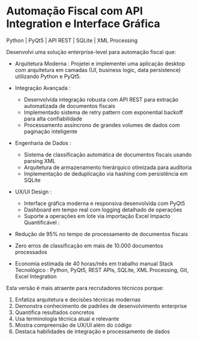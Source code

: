# Automação Fiscal com API Integration e Interface Gráfica
Python | PyQt5 | API REST | SQLite | XML Processing

Desenvolvi uma solução enterprise-level para automação fiscal que:

- Arquitetura Moderna : Projetei e implementei uma aplicação desktop com arquitetura em camadas (UI, business logic, data persistence) utilizando Python e PyQt5.
- Integração Avançada :
  
  - Desenvolvida integração robusta com API REST para extração automatizada de documentos fiscais
  - Implementado sistema de retry pattern com exponential backoff para alta confiabilidade
  - Processamento assíncrono de grandes volumes de dados com paginação inteligente
- Engenharia de Dados :
  
  - Sistema de classificação automática de documentos fiscais usando parsing XML
  - Arquitetura de armazenamento hierárquico otimizada para auditoria
  - Implementação de deduplicação via hashing com persistência em SQLite
- UX/UI Design :
  
  - Interface gráfica moderna e responsiva desenvolvida com PyQt5
  - Dashboard em tempo real com logging detalhado de operações
  - Suporte a operações em lote via importação Excel
Impacto Quantificável :

- Redução de 95% no tempo de processamento de documentos fiscais
- Zero erros de classificação em mais de 10.000 documentos processados
- Economia estimada de 40 horas/mês em trabalho manual
Stack Tecnológico : Python, PyQt5, REST APIs, SQLite, XML Processing, Git, Excel Integration

Esta versão é mais atraente para recrutadores técnicos porque:

1. Enfatiza arquitetura e decisões técnicas modernas
2. Demonstra conhecimento de padrões de desenvolvimento enterprise
3. Quantifica resultados concretos
4. Usa terminologia técnica atual e relevante
5. Mostra compreensão de UX/UI além do código
6. Destaca habilidades de integração e processamento de dados